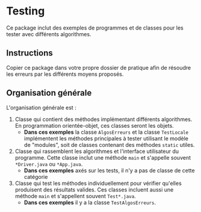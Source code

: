 # Testing

Ce package inclut des exemples de programmes et de classes pour les tester avec différents algorithmes.

## Instructions

Copier ce package dans votre propre dossier de pratique afin de résoudre les erreurs par les différents moyens proposés.

## Organisation générale

L'organisation générale est :

1. Classe qui contient des méthodes implémentant différents algorithmes. En programmation orientée-objet, ces classes seront les objets. 
    * **Dans ces exemples** la classe `AlgosErreurs` et la classe `TestLocale` implémentent les méthodes principales à tester utilisant le modèle de "modules", soit de classes contenant des méthodes `static` utiles.
2. Classe qui rassemblent les algorithmes et l'interface utilisateur du programme. Cette classe inclut une méthode `main` et s'appelle souvent `*Driver.java` ou `*App.java`.
    * **Dans ces exemples** axés sur les tests, il n'y a pas de classe de cette catégorie
3. Classe qui test les méthodes individuellement pour vérifier qu'elles produisent des résultats valides. Ces classes incluent aussi une méthode `main` et s'appellent souvent `Test*.java`.
    * **Dans ces exemples** il y a la classe `TestAlgosErreurs`.
